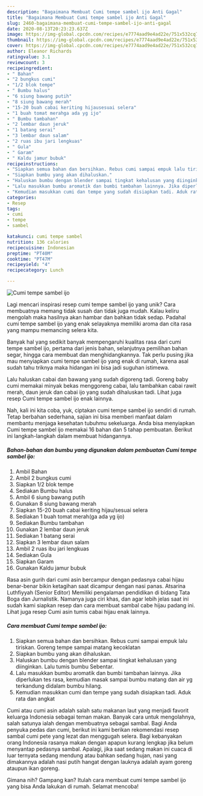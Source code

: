```yaml
---
description: "Bagaimana Membuat Cumi tempe sambel ijo Anti Gagal"
title: "Bagaimana Membuat Cumi tempe sambel ijo Anti Gagal"
slug: 2460-bagaimana-membuat-cumi-tempe-sambel-ijo-anti-gagal
date: 2020-08-13T20:23:23.637Z
image: https://img-global.cpcdn.com/recipes/e7774aad9e4ad22e/751x532cq70/cumi-tempe-sambel-ijo-foto-resep-utama.jpg
thumbnail: https://img-global.cpcdn.com/recipes/e7774aad9e4ad22e/751x532cq70/cumi-tempe-sambel-ijo-foto-resep-utama.jpg
cover: https://img-global.cpcdn.com/recipes/e7774aad9e4ad22e/751x532cq70/cumi-tempe-sambel-ijo-foto-resep-utama.jpg
author: Eleanor Richards
ratingvalue: 3.1
reviewcount: 3
recipeingredient:
- " Bahan"
- "2 bungkus cumi"
- "1/2 blok tempe"
- " Bumbu halus"
- "6 siung bawang putih"
- "8 siung bawang merah"
- "15-20 buah cabai keriting hijausesuai selera"
- "1 buah tomat merahga ada yg ijo"
- " Bumbu tambahan"
- "2 lembar daun jeruk"
- "1 batang serai"
- "3 lembar daun salam"
- "2 ruas ibu jari lengkuas"
- " Gula"
- " Garam"
- " Kaldu jamur bubuk"
recipeinstructions:
- "Siapkan semua bahan dan bersihkan. Rebus cumi sampai empuk lalu tiriskan. Goreng tempe sampai matang kecoklatan"
- "Siapkan bumbu yang akan dihaluskan."
- "Haluskan bumbu dengan blender sampai tingkat kehalusan yang diinginkan. Lalu tumis bumbu Sebentar."
- "Lalu masukkan bumbu aromatik dan bumbi tambahan lainnya. Jika diperlukan tes rasa, kemudian masak sampai bumbu matang dan air yg terkandung didalam bumbu hilang."
- "Kemudian masukkan cumi dan tempe yang sudah disiapkan tadi. Aduk rata dan angkat"
categories:
- Resep
tags:
- cumi
- tempe
- sambel

katakunci: cumi tempe sambel 
nutrition: 136 calories
recipecuisine: Indonesian
preptime: "PT40M"
cooktime: "PT47M"
recipeyield: "4"
recipecategory: Lunch

---
```



![Cumi tempe sambel ijo](https://img-global.cpcdn.com/recipes/e7774aad9e4ad22e/751x532cq70/cumi-tempe-sambel-ijo-foto-resep-utama.jpg)

Lagi mencari inspirasi resep cumi tempe sambel ijo yang unik? Cara membuatnya memang tidak susah dan tidak juga mudah. Kalau keliru mengolah maka hasilnya akan hambar dan bahkan tidak sedap. Padahal cumi tempe sambel ijo yang enak selayaknya memiliki aroma dan cita rasa yang mampu memancing selera kita.

Banyak hal yang sedikit banyak mempengaruhi kualitas rasa dari cumi tempe sambel ijo, pertama dari jenis bahan, selanjutnya pemilihan bahan segar, hingga cara membuat dan menghidangkannya. Tak perlu pusing jika mau menyiapkan cumi tempe sambel ijo yang enak di rumah, karena asal sudah tahu triknya maka hidangan ini bisa jadi suguhan istimewa.

Lalu haluskan cabai dan bawang yang sudah digoreng tadi. Goreng baby cumi memakai minyak bekas menggoreng cabai, lalu tambahkan cabai rawit merah, daun jeruk dan cabai ijo yang sudah dihaluskan tadi. Lihat juga resep Cumi tempe sambel ijo enak lainnya.


Nah, kali ini kita coba, yuk, ciptakan cumi tempe sambel ijo sendiri di rumah. Tetap berbahan sederhana, sajian ini bisa memberi manfaat dalam membantu menjaga kesehatan tubuhmu sekeluarga. Anda bisa menyiapkan Cumi tempe sambel ijo memakai 16 bahan dan 5 tahap pembuatan. Berikut ini langkah-langkah dalam membuat hidangannya.

<!--inarticleads1-->

##### Bahan-bahan dan bumbu yang digunakan dalam pembuatan Cumi tempe sambel ijo:

1. Ambil  Bahan
1. Ambil 2 bungkus cumi
1. Siapkan 1/2 blok tempe
1. Sediakan  Bumbu halus
1. Ambil 6 siung bawang putih
1. Gunakan 8 siung bawang merah
1. Siapkan 15-20 buah cabai keriting hijau/sesuai selera
1. Sediakan 1 buah tomat merah(ga ada yg ijo)
1. Sediakan  Bumbu tambahan
1. Gunakan 2 lembar daun jeruk
1. Sediakan 1 batang serai
1. Siapkan 3 lembar daun salam
1. Ambil 2 ruas ibu jari lengkuas
1. Sediakan  Gula
1. Siapkan  Garam
1. Gunakan  Kaldu jamur bubuk


Rasa asin gurih dari cumi asin bercampur dengan pedasnya cabai hijau benar-benar bikin ketagihan saat dicampur dengan nasi panas. Atsarina Luthfiyyah (Senior Editor) Memiliki pengalaman pendidikan di bidang Tata Boga dan Jurnalistik. Namanya juga ciri khas, dan agar lebih jelas saat ini sudah kami siapkan resep dan cara membuat sambal cabe hijau padang ini. Lihat juga resep Cumi asin tumis cabai hijau enak lainnya. 

<!--inarticleads2-->

##### Cara membuat Cumi tempe sambel ijo:

1. Siapkan semua bahan dan bersihkan. Rebus cumi sampai empuk lalu tiriskan. Goreng tempe sampai matang kecoklatan
1. Siapkan bumbu yang akan dihaluskan.
1. Haluskan bumbu dengan blender sampai tingkat kehalusan yang diinginkan. Lalu tumis bumbu Sebentar.
1. Lalu masukkan bumbu aromatik dan bumbi tambahan lainnya. Jika diperlukan tes rasa, kemudian masak sampai bumbu matang dan air yg terkandung didalam bumbu hilang.
1. Kemudian masukkan cumi dan tempe yang sudah disiapkan tadi. Aduk rata dan angkat


Cumi atau cumi asin adalah salah satu makanan laut yang menjadi favorit keluarga Indonesia sebagai teman makan. Banyak cara untuk mengolahnya, salah satunya ialah dengan membuatnya sebagai sambal. Bagi Anda penyuka pedas dan cumi, berikut ini kami berikan rekomendasi resep sambal cumi pete yang lezat dan menggugah selera. Bagi kebanyakan orang Indonesia rasanya makan dengan apapun kurang lengkap jika belum menyantap pedasnya sambal. Apalagi, jika saat sedang makan ini cuaca di luar ternyata sedang mendung atau bahkan sedang hujan, nasi yang dimakannya adalah nasi putih hangat dengan lauknya adalah ayam goreng ataupun ikan goreng. 

Gimana nih? Gampang kan? Itulah cara membuat cumi tempe sambel ijo yang bisa Anda lakukan di rumah. Selamat mencoba!
